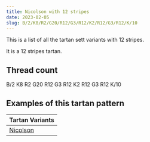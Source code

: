 ```yaml
---
title: Nicolson with 12 stripes
date: 2023-02-05
slug: B/2/K8/R2/G20/R12/G3/R12/K2/R12/G3/R12/K/10
---
```

This is a list of all the tartan sett variants with 12 stripes.

It is a 12 stripes tartan.


## Thread count
B/2 K8 R2 G20 R12 G3 R12 K2 R12 G3 R12 K/10

## Examples of this tartan pattern

| Tartan Variants |
|---------------|
| [Nicolson](/variants/b/2/k8/r2/g20/r12/g3/r12/k2/r12/g3/r12/k/10-b5480b0-g008000-k000000-rc00000)||
